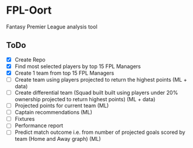 # FPL-Oort
Fantasy Premier League analysis tool



## ToDo
- [x] Create Repo
- [x] Find most selected players by top 15 FPL Managers
- [x] Create 1 team from top 15 FPL Managers
- [ ] Create team using players projected to return the highest points (ML + data)
- [ ] Create differential team (Squad built built using players under 20% ownership projected to return highest points) (ML + data)
- [ ] Projected points for current team (ML)
- [ ] Captain recommendations (ML)
- [ ] Fixtures
- [ ] Performance report
- [ ] Predict match outcome i.e. from number of projected goals scored by team (Home and Away graph) (ML)
